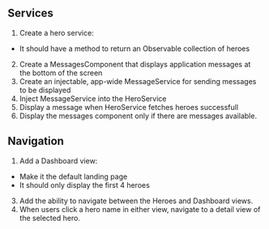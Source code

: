 ## Services

1. Create a hero service:
  * It should have a method to return an Observable collection of heroes
2. Create a MessagesComponent that displays application messages at the bottom of the screen
3. Create an injectable, app-wide MessageService for sending messages to be displayed
4. Inject MessageService into the HeroService
5. Display a message when HeroService fetches heroes successfull
6. Display the messages component only if there are messages available.

## Navigation

1. Add a Dashboard view:
 * Make it the default landing page
 * It should only display the first 4 heroes
3. Add the ability to navigate between the Heroes and Dashboard views.
4. When users click a hero name in either view, navigate to a detail view of the selected hero.
